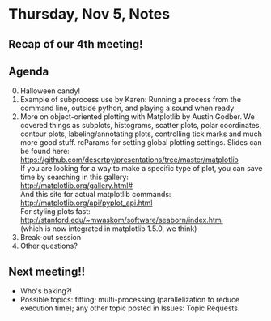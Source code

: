 # Thursday, Nov 5, Notes

## Recap of our 4th meeting!

## Agenda
0. Halloween candy!
1. Example of subprocess use by Karen: Running a process from the command line, outside python, and playing a sound when ready
2. More on object-oriented plotting with Matplotlib by Austin Godber. We covered things as subplots, histograms, scatter plots, polar coordinates, contour plots, labeling/annotating plots, controlling tick marks and much more good stuff. rcParams for setting global plotting settings.
Slides can be found here: <br /> 
https://github.com/desertpy/presentations/tree/master/matplotlib <br />
If you are looking for a way to make a specific type of plot, you can save time by searching in this gallery: <br />
http://matplotlib.org/gallery.html# <br />
And this site for actual matplotlib commands: <br />
http://matplotlib.org/api/pyplot_api.html <br />
For styling plots fast: <br />
http://stanford.edu/~mwaskom/software/seaborn/index.html <br />
(which is now integrated in matplotlib 1.5.0, we think)
4. Break-out session
5. Other questions? 

## Next meeting!!
- Who's baking?!
- Possible topics: fitting; multi-processing (parallelization to reduce execution time); any other topic posted in Issues: Topic Requests. 

